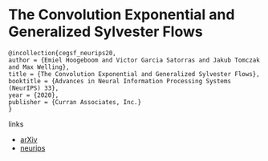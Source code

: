 # The Convolution Exponential and Generalized Sylvester Flows

```
@incollection{cegsf_neurips20,
author = {Emiel Hoogeboom and Victor Garcia Satorras and Jakub Tomczak and Max Welling},
title = {The Convolution Exponential and Generalized Sylvester Flows},
booktitle = {Advances in Neural Information Processing Systems (NeurIPS) 33},
year = {2020},
publisher = {Curran Associates, Inc.}
}
```

links
- [arXiv](https://arxiv.org/abs/2006.01910)
- [neurips](https://nips.cc/Conferences/2020/ScheduleMultitrack?event=17691)
